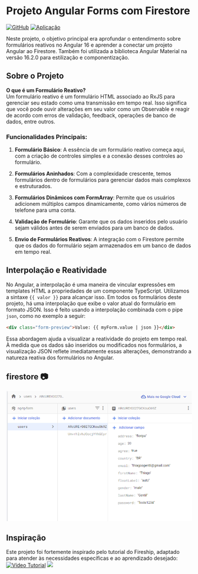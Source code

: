 # Projeto Angular Forms com Firestore

[![GitHub](https://img.shields.io/badge/Visite-Meu%20Perfil-0891B2?style=flat-square&logo=github)](https://github.com/Tgentil) [![Aplicação](https://img.shields.io/badge/Aplicação-Forms%20Angular%20com%20Firestore-FF4500?style=flat-square)](https://ng-tg-form.web.app/)

Neste projeto, o objetivo principal era aprofundar o entendimento sobre formulários reativos no Angular 16 e aprender a conectar um projeto Angular ao Firestore. Também foi utilizada a biblioteca Angular Material na versão 16.2.0 para estilização e componentização.

## Sobre o Projeto

**O que é um Formulário Reativo?**  
Um formulário reativo é um formulário HTML associado ao RxJS para gerenciar seu estado como uma transmissão em tempo real. Isso significa que você pode ouvir alterações em seu valor como um Observable e reagir de acordo com erros de validação, feedback, operações de banco de dados, entre outros.

### Funcionalidades Principais:

1. **Formulário Básico**: A essência de um formulário reativo começa aqui, com a criação de controles simples e a conexão desses controles ao formulário.
   
2. **Formulários Aninhados**: Com a complexidade crescente, temos formulários dentro de formulários para gerenciar dados mais complexos e estruturados.

3. **Formulários Dinâmicos com FormArray**: Permite que os usuários adicionem múltiplos campos dinamicamente, como vários números de telefone para uma conta.

4. **Validação de Formulário**: Garante que os dados inseridos pelo usuário sejam válidos antes de serem enviados para um banco de dados.

5. **Envio de Formulários Reativos**: A integração com o Firestore permite que os dados do formulário sejam armazenados em um banco de dados em tempo real.

## Interpolação e Reatividade

No Angular, a interpolação é uma maneira de vincular expressões em templates HTML a propriedades de um componente TypeScript. Utilizamos a sintaxe `{{ valor }}` para alcançar isso. Em todos os formulários deste projeto, há uma interpolação que exibe o valor atual do formulário em formato JSON. Isso é feito usando a interpolação combinada com o pipe `json`, como no exemplo a seguir:

```html
<div class="form-preview">Value: {{ myForm.value | json }}</div>
```
Essa abordagem ajuda a visualizar a reatividade do projeto em tempo real. À medida que os dados são inseridos ou modificados nos formulários, a visualização JSON reflete imediatamente essas alterações, demonstrando a natureza reativa dos formulários no Angular.

## firestore 📷

![ integração Firestore](./src/assets/img/firestore.png)

## Inspiração

Este projeto foi fortemente inspirado pelo tutorial do Fireship, adaptado para atender às necessidades específicas e ao aprendizado desejado:  
[![Vídeo Tutorial](https://img.shields.io/badge/Assista%20o%20tutorial-Youtube-FF0000?style=flat-square&logo=youtube)](https://www.youtube.com/watch?v=JeeUY6WaXiA&ab_channel=Fireship)
<img src="https://avatars.githubusercontent.com/u/46283609?s=200&v=4" width="20">
